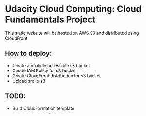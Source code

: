 # Udacity Cloud Computing: Cloud Fundamentals Project
 This static website will be hosted on AWS S3 and distributed using CloudFront

## How to deploy:
 - Create a publicly accessible s3 bucket
 - Create IAM Policy for s3 bucket
 - Create CloudFront distribution for s3 bucket
 - Upload src to s3

## TODO:
 - Build CloudFormation template
